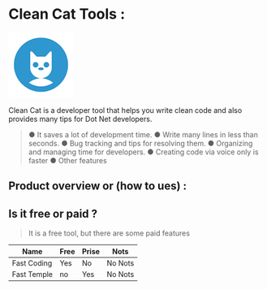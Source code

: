 # Clean Cat Tools :
![](https://raw.githubusercontent.com/AsiaAhmed2021/Clean-Cat-Doc/main/Res/image/Clean_Cat.png) 

Clean Cat is a developer tool that helps you write clean code and also provides many tips for Dot Net developers.

>  ● It saves a lot of development time.
   ● Write many lines in less than seconds.
   ● Bug tracking and tips for resolving them.
   ● Organizing and managing time for developers.
   ● Creating code via voice only is faster 
   ● Other features 

## Product overview or (how to ues) :



## Is it free or paid ?
> It is a free tool, but there are some paid features

|   Name         |Free            | Prise          | Nots           |
| -------------- | -------------- | -------------- | -------------- |
| Fast Coding    | Yes            | No             |  No Nots       |
| Fast Temple    | no             | Yes            | No Nots        |



 
